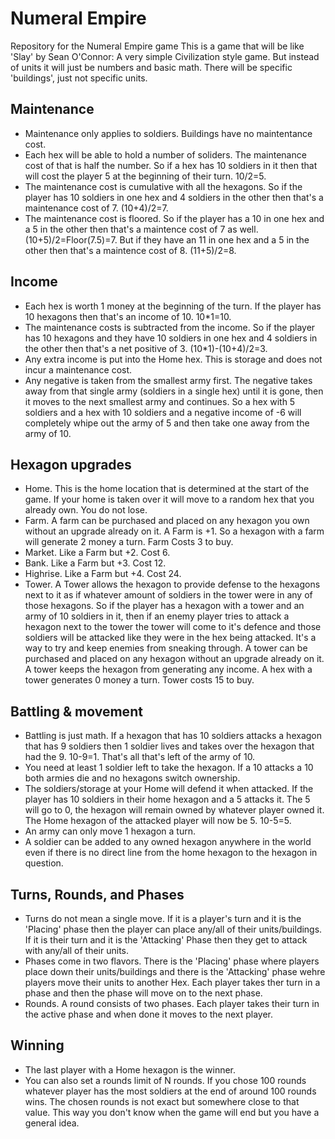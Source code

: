 # Numeral Empire
Repository for the Numeral Empire game
This is a game that will be like 'Slay' by Sean O'Connor: A very simple Civilization style game. But instead of units it will just be numbers and basic math. There will be specific 'buildings', just not specific units. 

## Maintenance
- Maintenance only applies to soldiers. Buildings have no maintentance cost.
- Each hex will be able to hold a number of soliders. The maintenance cost of that is half the number. So if a hex has 10 soldiers in it then that will cost the player 5 at the beginning of their turn. 10/2=5.
- The maintenance cost is cumulative with all the hexagons. So if the player has 10 soldiers in one hex and 4 soldiers in the other then that's a maintenance cost of 7. (10+4)/2=7.
- The maintenance cost is floored. So if the player has a 10 in one hex and a 5 in the other then that's a maintence cost of 7 as well. (10+5)/2=Floor(7.5)=7. But if they have an 11 in one hex and a 5 in the other then that's a maintence cost of 8. (11+5)/2=8.

## Income
- Each hex is worth 1 money at the beginning of the turn. If the player has 10 hexagons then that's an income of 10. 10*1=10.
- The maintenance costs is subtracted from the income. So if the player has 10 hexagons and they have 10 soldiers in one hex and 4 soldiers in the other then that's a net positive of 3. (10*1)-(10+4)/2=3.
- Any extra income is put into the Home hex. This is storage and does not incur a maintenance cost.
- Any negative is taken from the smallest army first. The negative takes away from that single army (soldiers in a single hex) until it is gone, then it moves to the next smallest army and continues. So a hex with 5 soldiers and a hex with 10 soldiers and a negative income of -6 will completely whipe out the army of 5 and then take one away from the army of 10.

## Hexagon upgrades
- Home. This is the home location that is determined at the start of the game. If your home is taken over it will move to a random hex that you already own. You do not lose.
- Farm. A farm can be purchased and placed on any hexagon you own without an upgrade already on it. A Farm is +1. So a hexagon with a farm will generate 2 money a turn. Farm Costs 3 to buy.
- Market. Like a Farm but +2. Cost 6.
- Bank. Like a Farm but +3. Cost 12.
- Highrise. Like a Farm but +4. Cost 24.
- Tower. A Tower allows the hexagon to provide defense to the hexagons next to it as if whatever amount of soldiers in the tower were in any of those hexagons. So if the player has a hexagon with a tower and an army of 10 soldiers in it, then if an enemy player tries to attack a hexagon next to the tower the tower will come to it's defence and those soldiers will be attacked like they were in the hex being attacked. It's a way to try and keep enemies from sneaking through. A tower can be purchased and placed on any hexagon without an upgrade already on it. A tower keeps the hexagon from generating any income. A hex with a tower generates 0 money a turn. Tower costs 15 to buy.

## Battling & movement
- Battling is just math. If a hexagon that has 10 soldiers attacks a hexagon that has 9 soldiers then 1 soldier lives and takes over the hexagon that had the 9. 10-9=1. That's all that's left of the army of 10. 
- You need at least 1 soldier left to take the hexagon. If a 10 attacks a 10 both armies die and no hexagons switch ownership.
- The soldiers/storage at your Home will defend it when attacked. If the player has 10 soldiers in their home hexagon and a 5 attacks it. The 5 will go to 0, the hexagon will remain owned by whatever player owned it. The Home hexagon of the attacked player will now be 5. 10-5=5.
- An army can only move 1 hexagon a turn.
- A soldier can be added to any owned hexagon anywhere in the world even if there is no direct line from the home hexagon to the hexagon in question.

## Turns, Rounds, and Phases
- Turns do not mean a single move. If it is a player's turn and it is the 'Placing' phase then the player can place any/all of their units/buildings. If it is their turn and it is the 'Attacking' Phase then they get to attack with any/all of their units.
- Phases come in two flavors. There is the 'Placing' phase where players place down their units/buildings and there is the 'Attacking' phase wehre players move their units to another Hex. Each player takes ther turn in a phase and then the phase will move on to the next phase. 
- Rounds. A round consists of two phases. Each player takes their turn in the active phase and when done it moves to the next player.

## Winning
- The last player with a Home hexagon is the winner.
- You can also set a rounds limit of N rounds. If you chose 100 rounds whatever player has the most soldiers at the end of around 100 rounds wins. The chosen rounds is not exact but somewhere close to that value. This way you don't know when the game will end but you have a general idea.